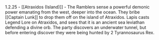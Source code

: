1.2.25 - [[Atraxidos (Island)]] - The Ramblers sense a powerful demonic power emanating from the west, deeper into the ocean. They bribe [[Captain Lunk]] to drop them off on the island of Atraxidos. Lapis casts Legend Lore on Atraxidos, and sees that it is an ancient sea leviathan defending a divine orb. The party discovers an underwater tunnel, but before entering discover they were being hunted by 2 Tyrannosaurus Rex.